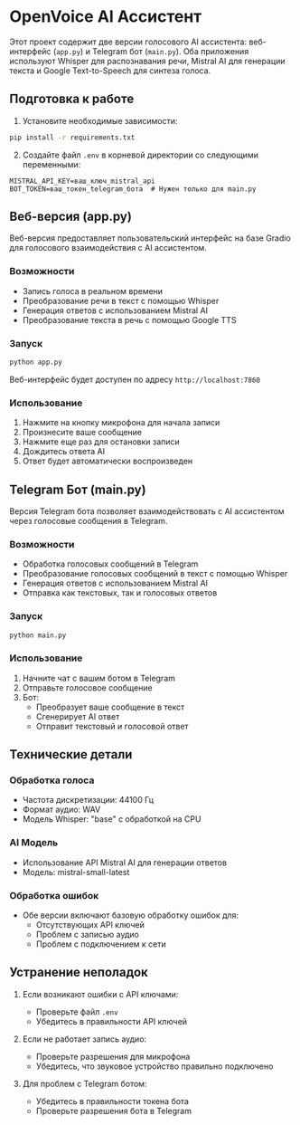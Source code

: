 # OpenVoice AI Ассистент

Этот проект содержит две версии голосового AI ассистента: веб-интерфейс (`app.py`) и Telegram бот (`main.py`). Оба приложения используют Whisper для распознавания речи, Mistral AI для генерации текста и Google Text-to-Speech для синтеза голоса.

## Подготовка к работе

1. Установите необходимые зависимости:
```bash
pip install -r requirements.txt
```

2. Создайте файл `.env` в корневой директории со следующими переменными:
```
MISTRAL_API_KEY=ваш_ключ_mistral_api
BOT_TOKEN=ваш_токен_telegram_бота  # Нужен только для main.py
```

## Веб-версия (app.py)

Веб-версия предоставляет пользовательский интерфейс на базе Gradio для голосового взаимодействия с AI ассистентом.

### Возможности
- Запись голоса в реальном времени
- Преобразование речи в текст с помощью Whisper
- Генерация ответов с использованием Mistral AI
- Преобразование текста в речь с помощью Google TTS

### Запуск
```bash
python app.py
```
Веб-интерфейс будет доступен по адресу `http://localhost:7860`

### Использование
1. Нажмите на кнопку микрофона для начала записи
2. Произнесите ваше сообщение
3. Нажмите еще раз для остановки записи
4. Дождитесь ответа AI
5. Ответ будет автоматически воспроизведен

## Telegram Бот (main.py)

Версия Telegram бота позволяет взаимодействовать с AI ассистентом через голосовые сообщения в Telegram.

### Возможности
- Обработка голосовых сообщений в Telegram
- Преобразование голосовых сообщений в текст с помощью Whisper
- Генерация ответов с использованием Mistral AI
- Отправка как текстовых, так и голосовых ответов

### Запуск
```bash
python main.py
```

### Использование
1. Начните чат с вашим ботом в Telegram
2. Отправьте голосовое сообщение
3. Бот:
   - Преобразует ваше сообщение в текст
   - Сгенерирует AI ответ
   - Отправит текстовый и голосовой ответ

## Технические детали

### Обработка голоса
- Частота дискретизации: 44100 Гц
- Формат аудио: WAV
- Модель Whisper: "base" с обработкой на CPU

### AI Модель
- Использование API Mistral AI для генерации ответов
- Модель: mistral-small-latest

### Обработка ошибок
- Обе версии включают базовую обработку ошибок для:
  - Отсутствующих API ключей
  - Проблем с записью аудио
  - Проблем с подключением к сети

## Устранение неполадок

1. Если возникают ошибки с API ключами:
   - Проверьте файл `.env`
   - Убедитесь в правильности API ключей

2. Если не работает запись аудио:
   - Проверьте разрешения для микрофона
   - Убедитесь, что звуковое устройство правильно подключено

3. Для проблем с Telegram ботом:
   - Убедитесь в правильности токена бота
   - Проверьте разрешения бота в Telegram
